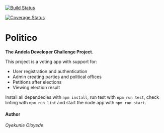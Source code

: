 [![Build Status](https://travis-ci.com/Oyekunle-Mark/politico.svg?branch=ch-api-integration-163505391)](https://travis-ci.com/Oyekunle-Mark/politico)

[![Coverage Status](https://coveralls.io/repos/github/Oyekunle-Mark/politico/badge.svg?branch=develop)](https://coveralls.io/github/Oyekunle-Mark/politico?branch=develop)
# Politico
**The Andela Developer Challenge Project**.

This project is a voting app with support for:
* User registration and authentication
* Admin creating parties and political offices
* Petitions after elections
* Viewing election result

Install all dependecies with ```npm install```, run test with ```npm run test```, check linting with ```npm run lint``` and start the node app with ```npm run start```.

#### Author
*Oyekunle Oloyede*
